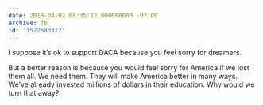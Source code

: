 ```yaml
---
date: 2018-04-02 08:35:12.000000000 -07:00
archive: fb
id: '1522683312'
---
```


I suppose it’s ok to support DACA because you feel sorry for dreamers.

But a better reason is because you would feel sorry for America if we lost them all. We need them. They will make America better in many ways. We’ve already invested millions of dollars in their education. Why would we turn that away?
